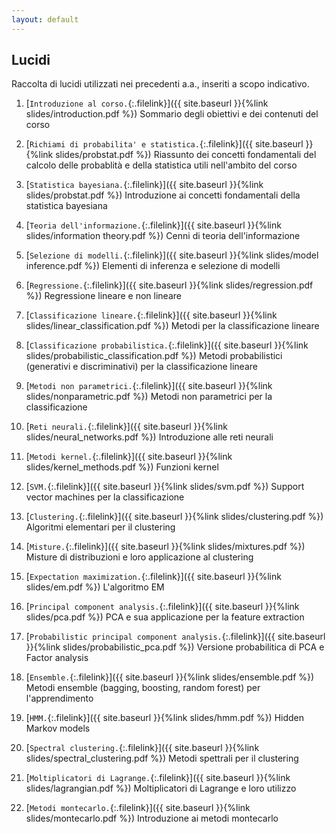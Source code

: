 ```yaml
---
layout: default
---
```


## Lucidi

Raccolta di lucidi utilizzati nei precedenti a.a., inseriti a scopo indicativo. 

1. [`Introduzione al corso.`{:.filelink}]({{ site.baseurl }}{%link slides/introduction.pdf %}) Sommario degli obiettivi e dei contenuti del corso

1. [`Richiami di probabilita' e statistica.`{:.filelink}]({{ site.baseurl }}{%link slides/probstat.pdf %}) Riassunto dei concetti fondamentali del calcolo delle probablità e della statistica utili nell'ambito del corso

1. [`Statistica bayesiana.`{:.filelink}]({{ site.baseurl }}{%link slides/probstat.pdf %}) Introduzione ai concetti fondamentali della statistica bayesiana

1. [`Teoria dell'informazione.`{:.filelink}]({{ site.baseurl }}{%link slides/information theory.pdf %}) Cenni di teoria dell'informazione

1. [`Selezione di modelli.`{:.filelink}]({{ site.baseurl }}{%link slides/model inference.pdf %}) Elementi di inferenza e selezione di modelli

1. [`Regressione.`{:.filelink}]({{ site.baseurl }}{%link slides/regression.pdf %}) Regressione lineare e non lineare

1. [`Classificazione lineare.`{:.filelink}]({{ site.baseurl }}{%link slides/linear_classification.pdf %}) Metodi per la classificazione lineare

1. [`Classificazione probabilistica.`{:.filelink}]({{ site.baseurl }}{%link slides/probabilistic_classification.pdf %}) Metodi probabilistici (generativi e discriminativi) per la classificazione lineare

1. [`Metodi non parametrici.`{:.filelink}]({{ site.baseurl }}{%link slides/nonparametric.pdf %}) Metodi non parametrici per la classificazione

1. [`Reti neurali.`{:.filelink}]({{ site.baseurl }}{%link slides/neural_networks.pdf %}) Introduzione alle reti neurali

1. [`Metodi kernel.`{:.filelink}]({{ site.baseurl }}{%link slides/kernel_methods.pdf %}) Funzioni kernel

1. [`SVM.`{:.filelink}]({{ site.baseurl }}{%link slides/svm.pdf %}) Support vector machines per la classificazione

1. [`Clustering.`{:.filelink}]({{ site.baseurl }}{%link slides/clustering.pdf %}) Algoritmi elementari per il clustering

1. [`Misture.`{:.filelink}]({{ site.baseurl }}{%link slides/mixtures.pdf %}) Misture di distribuzioni e loro applicazione al clustering

1. [`Expectation maximization.`{:.filelink}]({{ site.baseurl }}{%link slides/em.pdf %}) L'algoritmo EM

1. [`Principal component analysis.`{:.filelink}]({{ site.baseurl }}{%link slides/pca.pdf %}) PCA e sua applicazione per la feature extraction

1. [`Probabilistic principal component analysis.`{:.filelink}]({{ site.baseurl }}{%link slides/probabilistic_pca.pdf %}) Versione probabilitica di PCA e Factor analysis

1. [`Ensemble.`{:.filelink}]({{ site.baseurl }}{%link slides/ensemble.pdf %}) Metodi ensemble (bagging, boosting, random forest) per l'apprendimento

1. [`HMM.`{:.filelink}]({{ site.baseurl }}{%link slides/hmm.pdf %}) Hidden Markov models

1. [`Spectral clustering.`{:.filelink}]({{ site.baseurl }}{%link slides/spectral_clustering.pdf %}) Metodi spettrali per il clustering

1. [`Moltiplicatori di Lagrange.`{:.filelink}]({{ site.baseurl }}{%link slides/lagrangian.pdf %}) Moltiplicatori di Lagrange e loro utilizzo

1. [`Metodi montecarlo.`{:.filelink}]({{ site.baseurl }}{%link slides/montecarlo.pdf %}) Introduzione ai metodi montecarlo





